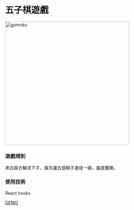 # 五子棋遊戲

<img width="400" alt="gomoku" src="https://user-images.githubusercontent.com/20063249/115559830-a3d8bc00-a2e6-11eb-87ed-d0d6c41710db.png">

### 遊戲規則
黑白兩方輪流下子，誰先讓五個棋子連成一線，誰就獲勝。

### 使用技術
React hooks 

[DEMO](https://yuniniwu.github.io/gomoku-game)
